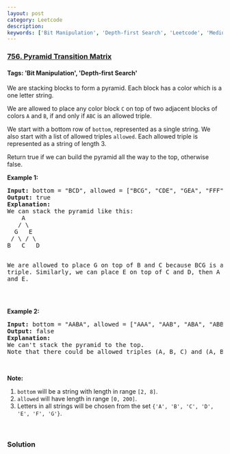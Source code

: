 ```yaml
---
layout: post
category: Leetcode
description: 
keywords: ['Bit Manipulation', 'Depth-first Search', 'Leetcode', 'Medium']
---
```

### [756. Pyramid Transition Matrix](https://leetcode.com/problems/pyramid-transition-matrix)

#### Tags: 'Bit Manipulation', 'Depth-first Search'

<div class="content__u3I1 question-content__JfgR"><div><p>We are stacking blocks to form a pyramid. Each block has a color which is a one letter string.</p>
<p>We are allowed to place any color block <code>C</code> on top of two adjacent blocks of colors <code>A</code> and <code>B</code>, if and only if <code>ABC</code> is an allowed triple.</p>
<p>We start with a bottom row of <code>bottom</code>, represented as a single string. We also start with a list of allowed triples <code>allowed</code>. Each allowed triple is represented as a string of length 3.</p>
<p>Return true if we can build the pyramid all the way to the top, otherwise false.</p>
<p><b>Example 1:</b></p>
<pre><b>Input:</b> bottom = "BCD", allowed = ["BCG", "CDE", "GEA", "FFF"]
<b>Output:</b> true
<b>Explanation:</b>
We can stack the pyramid like this:
    A
   / \
  G   E
 / \ / \
B   C   D

We are allowed to place G on top of B and C because BCG is an allowed triple.  Similarly, we can place E on top of C and D, then A on top of G and E.</pre>
<p> </p>
<p><b>Example 2:</b></p>
<pre><b>Input:</b> bottom = "AABA", allowed = ["AAA", "AAB", "ABA", "ABB", "BAC"]
<b>Output:</b> false
<b>Explanation:</b>
We can't stack the pyramid to the top.
Note that there could be allowed triples (A, B, C) and (A, B, D) with C != D.
</pre>
<p> </p>
<p><b>Note:</b></p>
<ol>
<li><code>bottom</code> will be a string with length in range <code>[2, 8]</code>.</li>
<li><code>allowed</code> will have length in range <code>[0, 200]</code>.</li>
<li>Letters in all strings will be chosen from the set <code>{'A', 'B', 'C', 'D', 'E', 'F', 'G'}</code>.</li>
</ol>
<p> </p>
</div></div>

### Solution
